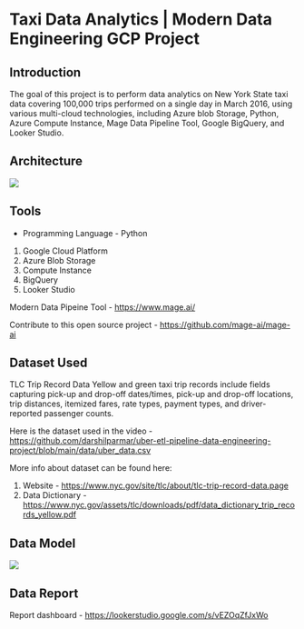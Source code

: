 # Taxi Data Analytics | Modern Data Engineering GCP Project

## Introduction

The goal of this project is to perform data analytics on New York State taxi data covering 100,000 trips performed on a single day in March 2016, using various multi-cloud technologies, including Azure blob Storage, Python, Azure Compute Instance, Mage Data Pipeline Tool, Google BigQuery, and Looker Studio.

## Architecture 
<img src="architecture.jpg">

## Tools
- Programming Language - Python

1. Google Cloud Platform
2. Azure Blob Storage
3. Compute Instance 
4. BigQuery
5. Looker Studio

Modern Data Pipeine Tool - https://www.mage.ai/

Contribute to this open source project - https://github.com/mage-ai/mage-ai


## Dataset Used
TLC Trip Record Data
Yellow and green taxi trip records include fields capturing pick-up and drop-off dates/times, pick-up and drop-off locations, trip distances, itemized fares, rate types, payment types, and driver-reported passenger counts. 

Here is the dataset used in the video - https://github.com/darshilparmar/uber-etl-pipeline-data-engineering-project/blob/main/data/uber_data.csv

More info about dataset can be found here:
1. Website - https://www.nyc.gov/site/tlc/about/tlc-trip-record-data.page
2. Data Dictionary - https://www.nyc.gov/assets/tlc/downloads/pdf/data_dictionary_trip_records_yellow.pdf

## Data Model
<img src="data_model.jpeg">

## Data Report
Report dashboard - https://lookerstudio.google.com/s/vEZOqZfJxWo

